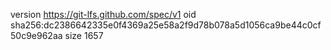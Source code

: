 version https://git-lfs.github.com/spec/v1
oid sha256:dc2386642335e0f4369a25e58a2f9d78b078a5d1056ca9be44c0cf50c9e962aa
size 1657
